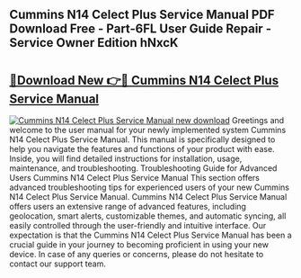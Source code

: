 ## Cummins N14 Celect Plus Service Manual PDF Download Free - Part-6FL User Guide Repair - Service Owner Edition hNxcK

# <h2><a href="http://bc15126.oget.top/?id=Cummins+N14+Celect+Plus+Service+Manual">🔗Download New 👉🔴 Cummins N14 Celect Plus Service Manual</a></h2>

[![Cummins N14 Celect Plus Service Manual new download](https://i.imgur.com/5g1atiW.png)](http://bc15126.oget.top/?id=Cummins+N14+Celect+Plus+Service+Manual)
Greetings and welcome to the user manual for your newly implemented system Cummins N14 Celect Plus Service Manual. This manual is specifically designed to help you navigate the features and functions of your product with ease. Inside, you will find detailed instructions for installation, usage, maintenance, and troubleshooting. Troubleshooting Guide for Advanced Users Cummins N14 Celect Plus Service Manual This section offers advanced troubleshooting tips for experienced users of your new Cummins N14 Celect Plus Service Manual. Cummins N14 Celect Plus Service Manual offers users an extensive range of advanced features, including geolocation, smart alerts, customizable themes, and automatic syncing, all easily controlled through the user-friendly and intuitive interface. Our expectation is that the Cummins N14 Celect Plus Service Manual has been a crucial guide in your journey to becoming proficient in using your new device. In case of any queries or concerns, please do not hesitate to contact our support team.
